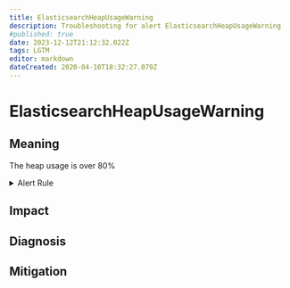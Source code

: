 ```yaml
---
title: ElasticsearchHeapUsageWarning
description: Troubleshooting for alert ElasticsearchHeapUsageWarning
#published: true
date: 2023-12-12T21:12:32.022Z
tags: LGTM
editor: markdown
dateCreated: 2020-04-10T18:32:27.079Z
---
```


# ElasticsearchHeapUsageWarning

## Meaning
[//]: # "Short paragraph that explains what the alert means"
The heap usage is over 80%

<details>
  <summary>Alert Rule</summary>

  ```yaml
alert: ElasticsearchHeapUsageWarning
expr: (elasticsearch_jvm_memory_used_bytes{area="heap"} / elasticsearch_jvm_memory_max_bytes{area="heap"}) * 100 > 80
for: 2m
labels:
    severity: warning
annotations:
    summary: Elasticsearch Heap Usage warning (instance {{ $labels.instance }})
    description: |-
        The heap usage is over 80%
          VALUE = {{ $value }}
          LABELS = {{ $labels }}
    runbook: https://github.com/srerun/prometheus-alerts/content/runbooks/ElasticsearchHeapUsageWarning

  ```
</details>


## Impact
[//]: # "What could / will happen if the alert is not addressed"



## Diagnosis
[//]: # "Steps to take to identify the cause of the problem"



## Mitigation
[//]: # "The steps necessary to resolve the alert"
